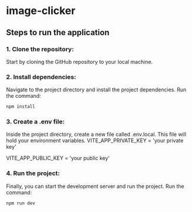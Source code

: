 # image-clicker
## Steps to run the application

### 1. Clone the repository: 

Start by cloning the GitHub repository to your local machine.

### 2. Install dependencies: 

Navigate to the project directory and install the project dependencies. 
Run the command:
```sh
npm install
```

### 3. Create a .env file: 

Inside the project directory, create a new file called .env.local. 
This file will hold your environment variables.
VITE_APP_PRIVATE_KEY = 'your private key'

VITE_APP_PUBLIC_KEY = 'your public key'

### 4. Run the project: 

Finally, you can start the development server and run the project. 
Run the command:
```sh
npm run dev
```

